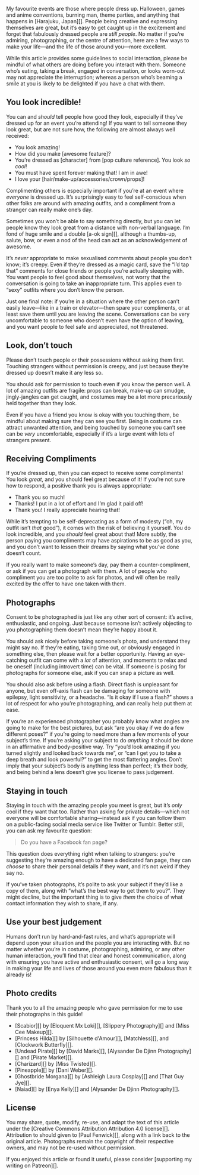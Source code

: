 ---
---

My favourite events are those where people dress up. Halloween, games and anime conventions, burning man, theme parties, and anything that happens in [Harajuku, Japan][]. People being creative and expressing themselves are great, but it’s easy to get caught up in the excitement and forget that fabulously dressed people are *still people*. No matter if you’re admiring, photographing, or the centre of attention, here are a few ways to make your life—and the life of those around you—more excellent.

While this article provides some guidelines to social interaction, please be mindful of what others are doing before you interact with them. Someone who’s eating, taking a break, engaged in conversation, or looks worn-out may not appreciate the interruption; whereas a person who’s beaming a smile at you is likely to be delighted if you have a chat with them.

## You look incredible!

You can and *should* tell people how good they look, especially if they’ve dressed up for an event you’re attending! If you want to tell someone they look great, but are not sure how, the following are almost always well received:

- You look amazing!
- How did you make [awesome feature]?
- You’re dressed as [character] from [pop culture reference]. You look *so cool*!
- You must have spent forever making that! I am in awe!
- I love your [hair/make-up/accessories/crown/props]!

Complimenting others is especially important if you’re at an event where *everyone* is dressed up. It’s surprisingly easy to feel self-conscious when other folks are around with amazing outfits, and a compliment from a stranger can really make one’s day.

Sometimes you won’t be able to say something directly, but you can let people know they look great from a distance with non-verbal language. I’m fond of huge smile and a double [a-ok sign][], although a thumbs-up, salute, bow, or even a nod of the head can act as an acknowledgement of awesome.

It’s *never* appropriate to make sexualised comments about people you don’t know; it’s creepy. Even if they’re dressed as a magic card, save the “I’d tap that” comments for close friends or people you’re actually sleeping with. You want people to feel good about themselves, not worry that the conversation is going to take an inappropriate turn. This applies even to “sexy” outfits where you don’t know the person.

Just one final note: if you’re in a situation where the other person can’t easily leave—like in a train or elevator—then spare your compliments, or at least save them until *you* are leaving the scene. Conversations can be very uncomfortable to someone who doesn’t even have the option of leaving, and you want people to feel safe and appreciated, not threatened.

## Look, don’t touch

Please don’t touch people or their possessions without asking them first. Touching strangers without permission is creepy, and just because they’re dressed up doesn’t make it any less so.

You should ask for permission to touch even if you know the person well. A lot of amazing outfits are fragile: props can break, make-up can smudge, jingly-jangles can get caught, and costumes may be a lot more precariously held together than they look.

Even if you have a friend you know is okay with you touching them, be mindful about making sure they can see you first. Being in costume can attract unwanted attention, and being touched by someone you can’t see can be *very* uncomfortable, especially if it’s a large event with lots of strangers present.

## Receiving Compliments

If you’re dressed up, then you can expect to receive some compliments! You look *great*, and you should feel great because of it! If you’re not sure how to respond, a positive thank you is always appropriate:

- Thank you so much!
- Thanks! I put in a lot of effort and I’m glad it paid off!
- Thank you! I really appreciate hearing that!

While it’s tempting to be self-deprecating as a form of modesty  (“oh, my outfit isn’t *that* good”), it comes with the risk of believing it yourself. You do look incredible, and you *should* feel great about that! More subtly, the person paying you compliments may have aspirations to be as good as you, and you don’t want to lessen their dreams by saying what you’ve done doesn’t count.

If you really want to make someone’s day, pay them a counter-compliment, or ask if you can get a photograph with them. A lot of people who compliment you are too polite to ask for photos, and will often be really excited by the offer to have one taken with them.

## Photographs

Consent to be photographed is just like any other sort of consent: it’s active, enthusiastic, and ongoing. Just because someone isn’t actively objecting to you photographing them doesn’t mean they’re happy about it.

You should ask nicely before taking someone’s photo, and understand they might say no. If they’re eating, taking time out, or obviously engaged in something else, then please wait for a better opportunity. Having an eye-catching outfit can come with a *lot* of attention, and moments to relax and be oneself (including introvert time) can be vital. If someone is posing for photographs for someone else, ask if you can snap a picture as well.

You should also ask before using a flash. Direct flash is unpleasant for anyone, but even off-axis flash can be damaging for someone with epilepsy, light sensitivity, or a headache. “Is it okay if I use a flash?” shows a lot of respect for who you’re photographing, and can really help put them at ease.

If you’re an experienced photographer you probably know what angles are going to make for the best pictures, but ask “are you okay if we do a few different poses?” if you’re going to need more than a few moments of your subject’s time. If you’re asking your subject to do *anything* it should be done in an affirmative and body-positive way. Try “you’d look amazing if you turned slightly and looked back towards me”, or “can I get you to take a deep breath and look powerful?” to get the most flattering angles. Don’t imply that your subject’s body is anything less than perfect; it’s their body, and being behind a lens doesn’t give you license to pass judgement.

## Staying in touch

Staying in touch with the amazing people you meet is great, but it’s *only* cool if they want that too. Rather than asking for private details—which not everyone will be comfortable sharing—instead ask if you can follow them on a public-facing social media service like Twitter or Tumblr. Better still, you can ask my favourite question:

> Do you have a Facebook fan page?

This question does everything right when talking to strangers: you’re suggesting they’re amazing enough to have a dedicated fan page, they can *choose* to share their personal details if they want, and it’s not weird if they say no.

If you’ve taken photographs, it’s polite to ask your subject if they’d like a copy of them, along with “what’s the best way to get them to you?”. They might decline, but the important thing is to give *them* the choice of what contact information they wish to share, if any.

## Use your best judgement

Humans don’t run by hard-and-fast rules, and what’s appropriate will depend upon your situation and the people you are interacting with. But no matter whether you’re in costume, photographing, admiring, or any other human interaction, you’ll find that clear and honest communication, along with ensuring you have active and enthusiastic consent, will go a long way in making your life and lives of those around you even more fabulous than it already is!

## Photo credits

Thank you to all the amazing people who gave permission for me to use their photographs in this guide!

- [Scabior][] by [Eloquent Mx Loki][], [Slippery Photography][] and [Miss Cee Makeup][].
- [Princess Hilda][] by [Silhouette d'Amour][], [Matchless][], and [Clockwork Butterfly][].
- [Undead Pirate][] by [David Marks][],  [Alysander De Djinn Photography][] and [Pirate Market][].
- [Charizard][] by [Miss Twisted][].
- [Pineapple][] by [Dani Weber][].
- [Ghostbride Morgana][] by [Ashleigh Laura Cosplay][] and [That Guy Jye][].
- [Naiad][] by [Enya Kelly][] and [Alysander De Djinn Photography][].

## License

You may share, quote, modify, re-use, and adapt the text of this article under the [Creative Commons Attribution Attribution 4.0 license][]. Attribution to should given to [Paul Fenwick][], along with a link back to the original article. Photographs remain the copyright of their respective owners, and may not be re-used without permission.

If you enjoyed this article or found it useful, please consider [supporting my writing on Patreon][].


